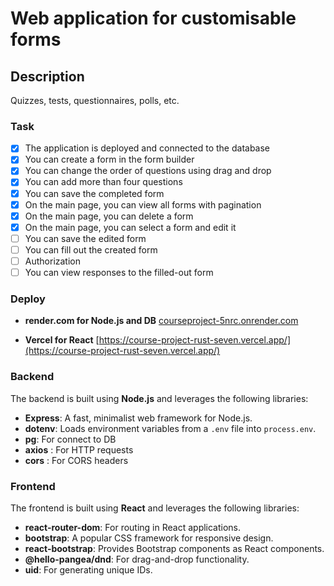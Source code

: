 # Web application for customisable forms

## Description
Quizzes, tests, questionnaires, polls, etc.

### Task
- [x] The application is deployed and connected to the database
- [x] You can create a form in the form builder
- [x] You can change the order of questions using drag and drop
- [x] You can add more than four questions
- [x] You can save the completed form
- [x] On the main page, you can view all forms with pagination
- [x] On the main page, you can delete a form
- [x] On the main page, you can select a form and edit it
- [ ] You can save the edited form
- [ ] You can fill out the created form
- [ ] Authorization
- [ ] You can view responses to the filled-out form

### Deploy
- **render.com for Node.js and DB** 
[courseproject-5nrc.onrender.com](https://courseproject-5nrc.onrender.com)

- **Vercel for React**
[https://course-project-rust-seven.vercel.app/](https://course-project-rust-seven.vercel.app/)

### Backend
The backend is built using **Node.js** and leverages the following libraries:
- **Express**: A fast, minimalist web framework for Node.js.
- **dotenv**: Loads environment variables from a `.env` file into `process.env`.
- **pg**: For connect to DB
- **axios**  : For HTTP requests
- **сors** :  For CORS headers

### Frontend
The frontend is built using **React** and leverages the following libraries:
- **react-router-dom**: For routing in React applications.
- **bootstrap**: A popular CSS framework for responsive design.
- **react-bootstrap**: Provides Bootstrap components as React components.
- **@hello-pangea/dnd**: For drag-and-drop functionality.
- **uid**: For generating unique IDs.
